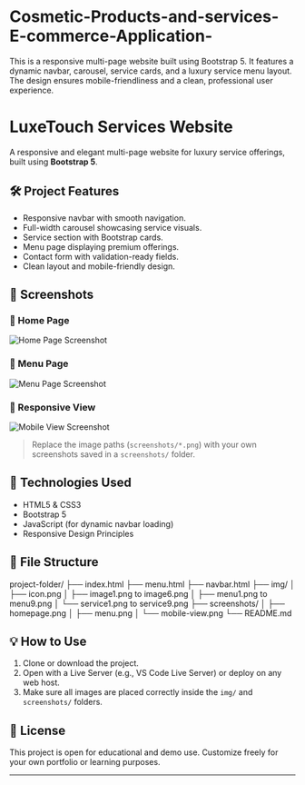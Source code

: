 # Cosmetic-Products-and-services-E-commerce-Application-
This is a responsive multi-page website built using Bootstrap 5. It features a dynamic navbar, carousel, service cards, and a luxury service menu layout. The design ensures mobile-friendliness and a clean, professional user experience.

# LuxeTouch Services Website

A responsive and elegant multi-page website for luxury service offerings, built using **Bootstrap 5**.

## 🛠️ Project Features

- Responsive navbar with smooth navigation.
- Full-width carousel showcasing service visuals.
- Service section with Bootstrap cards.
- Menu page displaying premium offerings.
- Contact form with validation-ready fields.
- Clean layout and mobile-friendly design.

## 📸 Screenshots

### 🔹 Home Page

![Home Page Screenshot](screenshots/homepage.png)

### 🔹 Menu Page

![Menu Page Screenshot](screenshots/menu.png)

### 🔹 Responsive View

![Mobile View Screenshot](screenshots/mobile-view.png)

> Replace the image paths (`screenshots/*.png`) with your own screenshots saved in a `screenshots/` folder.

## 🚀 Technologies Used

- HTML5 & CSS3
- Bootstrap 5
- JavaScript (for dynamic navbar loading)
- Responsive Design Principles

## 📂 File Structure

project-folder/
├── index.html
├── menu.html
├── navbar.html
├── img/
│ ├── icon.png
│ ├── image1.png to image6.png
│ ├── menu1.png to menu9.png
│ └── service1.png to service9.png
├── screenshots/
│ ├── homepage.png
│ ├── menu.png
│ └── mobile-view.png
└── README.md


## 💡 How to Use

1. Clone or download the project.
2. Open with a Live Server (e.g., VS Code Live Server) or deploy on any web host.
3. Make sure all images are placed correctly inside the `img/` and `screenshots/` folders.

## 📃 License

This project is open for educational and demo use. Customize freely for your own portfolio or learning purposes.

---

